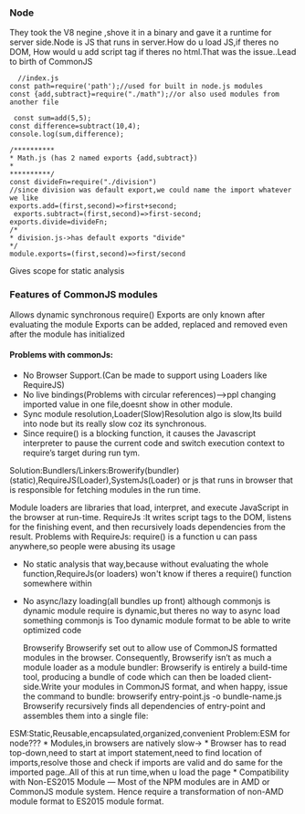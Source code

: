 ### Node
They took the V8 negine ,shove it in a binary and gave it a runtime for server side.Node is JS that runs in server.How do u load JS,if theres no DOM,
How would u add script tag if theres no html.That was the issue..Lead to birth of CommonJS

  
  ```
    //index.js
  const path=require('path');//used for built in node.js modules
  const {add,subtract}=require("./math");//or also used modules from another file
  
   const sum=add(5,5);
const difference=subtract(10,4);
console.log(sum,difference);

/**********
* Math.js (has 2 named exports {add,subtract})
*
**********/
const divideFn=require("./division")
  //since division was default export,we could name the import whatever we like
  exports.add=(first,second)=>first+second;
   exports.subtract=(first,second)=>first-second;
exports.divide=divideFn;
/*
* division.js->has default exports "divide"
*/
module.exports=(first,second)=>first/second
  
  ```
  Gives scope for static analysis
  
  ### Features of CommonJS modules
Allows dynamic synchronous require()
Exports are only known after evaluating the module
Exports can be added, replaced and removed even after the module has initialized
  
 #### Problems with commonJs:
   
   * No Browser Support.(Can be made to support using Loaders like RequireJS)
   * No live bindings(Problems with circular references)-->ppl changing imported value in one file,doesnt show in other module.
   * Sync module resolution,Loader(Slow)Resolution algo is slow,Its build into node but its really slow coz its synchronous.
   * Since require() is a blocking function, it causes the Javascript interpreter to pause the current code and switch execution context to require’s target
     during run tym.
   
  Solution:Bundlers/Linkers:Browerify(bundler)(static),RequireJS(Loader),SystemJs(Loader) or js that runs in browser that is 
  responsible for fetching modules in the run time.
  
  Module loaders are libraries that load, interpret, and execute JavaScript in the browser at run-time.
  RequireJs :It writes script tags to the DOM, listens for the finishing event, and then recursively loads dependencies from the result.
  Problems with RequireJs:
require() is a function u can pass anywhere,so people were abusing its usage
- No static analysis that way,because without evaluating the whole function,RequireJs(or loaders) won't know if theres a require() function somewhere within
- No async/lazy loading(all bundles up front) although commonjs is dynamic module
  require is dynamic,but theres no way to async load something
  commonjs is Too dynamic module format to be able to write optimized code
  
  Browserify
  Browserify set out to allow use of CommonJS formatted modules in the browser. Consequently, Browserify isn’t as much a module loader as a module bundler: Browserify is entirely a build-time tool, producing a bundle of code which can then be loaded client-side.Write your modules in CommonJS format, and when happy, issue the command to bundle:
browserify entry-point.js -o bundle-name.js
Browserify recursively finds all dependencies of entry-point and assembles them into a single file:
<script src=”bundle-name.js”></script>

  
  ESM:Static,Reusable,encapsulated,organized,convenient
  Problem:ESM for node???
    * Modules,in browsers are natively slow-><script type="module" src="module.js"></script>
    * Browser has to read top-down,need to start at import statement,need to find location of imports,resolve those and check 
    if imports are valid and do same for the imported page..All of this at run time,when u load the page
    * Compatibility with Non-ES2015 Module — Most of the NPM modules are in AMD or CommonJS module system. Hence require a transformation of non-AMD module format to ES2015 module format.
